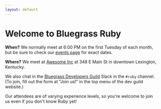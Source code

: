 ```yaml
---
layout: default
---
```


# Welcome to Bluegrass Ruby

**When?** We normally meet at 6:00 PM on the first Tuesday of each month, but be sure to check our [events page](https://guild.host/bluegrass-ruby/events) for exact dates.

**Where?** We meet at [Awesome Inc](https://awesomeinc.org) at 348 E Main St in downtown Lexington, Kentucky.

We also chat in the [Bluegrass Developers Guild](https://www.bluegrassdevs.org) Slack in the `#ruby` channel. (To join, fill out the form at "Join us!" in the top menu of the dev guild website.)

Our attendees are of varying experience levels, so you're welcome to join us even if you don't know Ruby yet!
